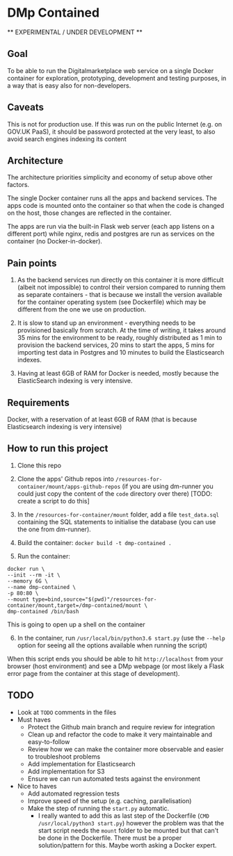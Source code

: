 # DMp Contained

** EXPERIMENTAL / UNDER DEVELOPMENT **

## Goal

To be able to run the Digitalmarketplace web service on a single Docker container for 
exploration, prototyping, development and testing purposes, in a way that is easy also for non-developers.

## Caveats

This is not for production use. If this was run on the public Internet (e.g. on GOV.UK PaaS),
it should be password protected at the very least, to also avoid search engines indexing its content


## Architecture

The architecture priorities simplicity and economy of setup above other factors.

The single Docker container runs all the apps and backend services. The apps code is mounted onto the container so that 
when the code is changed on the host, those changes are reflected in the container.

The apps are run via the built-in Flask web server (each app listens on a different port) while nginx, redis and 
postgres are run as services on the container (no Docker-in-docker).

## Pain points

1. As the backend services run directly on this container it is more difficult (albeit not impossible) to control
their version compared to running them as separate containers - that is because we install the version available
for the container operating system (see Dockerfile) which may be different from the one we use on production.

2. It is slow to stand up an environment - everything needs to be provisioned basically from scratch.
At the time of writing, it takes around 35 mins for the environment to be ready, roughly distributed as
   1 min to provision the backend services, 20 mins to start the apps, 5 mins for importing test data in Postgres
   and 10 minutes to build the Elasticsearch indexes.

3. Having at least 6GB of RAM for Docker is needed, mostly because the ElasticSearch indexing is very intensive.



## Requirements

Docker, with a reservation of at least 6GB of RAM (that is because Elasticsearch indexing is very intensive)


## How to run this project

1. Clone this repo

2. Clone the apps' Github repos into `/resources-for-container/mount/apps-github-repos` (if you are using dm-runner you could just 
  copy the content of the `code` directory over there) [TODO: create a script to do this]

3. In the `/resources-for-container/mount` folder, add a file `test_data.sql` containing the SQL statements 
  to initialise the database (you can use the one from dm-runner).

4. Build the container: `docker build -t dmp-contained .`

5. Run the container:
  ```
  docker run \
  --init --rm -it \
  --memory 6G \
  --name dmp-contained \
  -p 80:80 \
  --mount type=bind,source="$(pwd)"/resources-for-container/mount,target=/dmp-contained/mount \
  dmp-contained /bin/bash
  ``` 
  This is going to open up a shell on the container

6. In the container, run `/usr/local/bin/python3.6 start.py` (use the `--help` option for seeing all the options available when running the script) 

When this script ends you should be able to hit `http://localhost` from your browser (host environment) and see a
DMp webpage (or most likely a Flask error page from the container at this stage of development).

## TODO
* Look at `TODO` comments in the files
* Must haves
  * Protect the Github main branch and require review for integration
  * Clean up and refactor the code to make it very maintainable and easy-to-follow
  * Review how we can make the container more observable and easier to troubleshoot problems
  * Add implementation for Elasticsearch
  * Add implementation for S3
  * Ensure we can run automated tests against the environment
* Nice to haves
  * Add automated regression tests
  * Improve speed of the setup (e.g. caching, parallelisation)
  * Make the step of running the `start.py` automatic.
    * I really wanted to add this as last step of the Dockerfile (`CMD /usr/local/python3 start.py`)
      however the problem was that the start script needs the `mount` folder to be mounted
      but that can't be done in the Dockerfile.
      There must be a proper solution/pattern for this. Maybe worth asking a Docker expert.